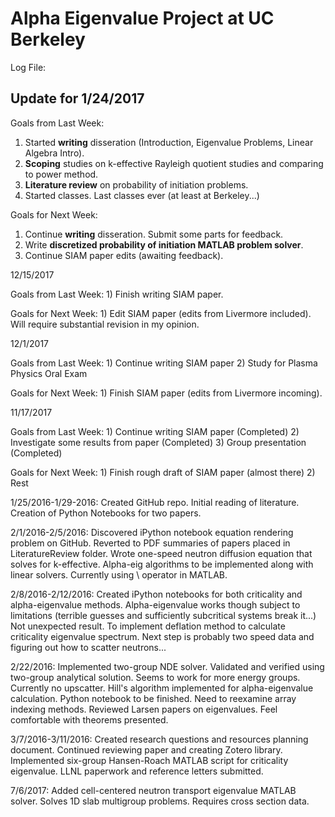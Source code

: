 # Alpha Eigenvalue Project at UC Berkeley

Log File:

## Update for 1/24/2017

Goals from Last Week: 

1. Started **writing** disseration (Introduction, Eigenvalue Problems, Linear Algebra Intro).
2. **Scoping** studies on k-effective Rayleigh quotient studies and comparing to power method.
3. **Literature review** on probability of initiation problems.
4. Started classes. Last classes ever (at least at Berkeley...)
                      
Goals for Next Week: 

1. Continue **writing** disseration. Submit some parts for feedback.
2. Write **discretized probability of initiation MATLAB problem solver**.
3. Continue SIAM paper edits (awaiting feedback).

12/15/2017

Goals from Last Week: 1) Finish writing SIAM paper.

Goals for Next Week: 1) Edit SIAM paper (edits from Livermore included). Will require substantial revision in my opinion.

12/1/2017

Goals from Last Week: 1) Continue writing SIAM paper
                      2) Study for Plasma Physics Oral Exam
                      
Goals for Next Week: 1) Finish SIAM paper (edits from Livermore incoming).

11/17/2017

Goals from Last Week: 1) Continue writing SIAM paper (Completed)
                      2) Investigate some results from paper (Completed)
                      3) Group presentation (Completed)
                      
Goals for Next Week: 1) Finish rough draft of SIAM paper (almost there)
                     2) Rest
                      
1/25/2016-1/29-2016: Created GitHub repo. Initial reading of literature. Creation of Python Notebooks for two papers.

2/1/2016-2/5/2016: Discovered iPython notebook equation rendering problem on GitHub. Reverted to PDF summaries of papers placed in LiteratureReview folder. Wrote one-speed neutron diffusion equation that solves for k-effective. Alpha-eig algorithms to be implemented along with linear solvers. Currently using \ operator in MATLAB.

2/8/2016-2/12/2016: Created iPython notebooks for both criticality and alpha-eigenvalue methods. Alpha-eigenvalue works though subject to limitations (terrible guesses and sufficiently subcritical systems break it...) Not unexpected result. To implement deflation method to calculate criticality eigenvalue spectrum. Next step is probably two speed data and figuring out how to scatter neutrons...

2/22/2016: Implemented two-group NDE solver. Validated and verified using two-group analytical solution. Seems to work for more energy groups. Currently no upscatter. Hill's algorithm implemented for alpha-eigenvalue calculation. Python notebook to be finished. Need to reexamine array indexing methods. Reviewed Larsen papers on eigenvalues. Feel comfortable with theorems presented.

3/7/2016-3/11/2016: Created research questions and resources planning document. Continued reviewing paper and creating Zotero library. Implemented six-group Hansen-Roach MATLAB script for criticality eigenvalue. LLNL paperwork and reference letters submitted. 

7/6/2017: Added cell-centered neutron transport eigenvalue MATLAB solver. Solves 1D slab multigroup problems. Requires cross section data.
